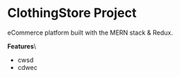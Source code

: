 # ClothingStore Project

eCommerce platform built with the MERN stack & Redux.

**Features**\
- cwsd
- cdwec
